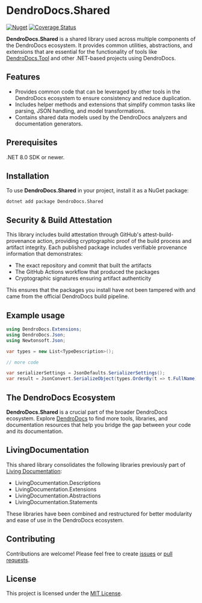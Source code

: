 # DendroDocs.Shared

[![Nuget][NUGET_BADGE]][NUGET_FEED] [![Coverage Status][COVERALLS_BADGE]][COVERALLS_LINK]

**DendroDocs.Shared** is a shared library used across multiple components of the DendroDocs ecosystem.
It provides common utilities, abstractions, and extensions that are essential for the functionality of tools like [DendroDocs.Tool](https://github.com/dendrodocs/dotnet-tool) and other .NET-based projects using DendroDocs.

## Features

* Provides common code that can be leveraged by other tools in the DendroDocs ecosystem to ensure consistency and reduce duplication.
* Includes helper methods and extensions that simplify common tasks like parsing, JSON handling, and model transformations.
* Contains shared data models used by the DendroDocs analyzers and documentation generators.

## Prerequisites

.NET 8.0 SDK or newer.

## Installation

To use **DendroDocs.Shared** in your project, install it as a NuGet package:

```shell
dotnet add package DendroDocs.Shared
```

## Security & Build Attestation

This library includes build attestation through GitHub's attest-build-provenance action, providing cryptographic proof of the build process and artifact integrity. Each published package includes verifiable provenance information that demonstrates:

* The exact repository and commit that built the artifacts
* The GitHub Actions workflow that produced the packages
* Cryptographic signatures ensuring artifact authenticity

This ensures that the packages you install have not been tampered with and came from the official DendroDocs build pipeline.

## Example usage

```csharp
using DendroDocs.Extensions;
using DendroDocs.Json;
using Newtonsoft.Json;

var types = new List<TypeDescription>();

// more code

var serializerSettings = JsonDefaults.SerializerSettings();
var result = JsonConvert.SerializeObject(types.OrderBy(t => t.FullName), serializerSettings);
```

## The DendroDocs Ecosystem

**DendroDocs.Shared** is a crucial part of the broader DendroDocs ecosystem.
Explore [DendroDocs](https://github.com/dendrodocs) to find more tools, libraries, and documentation resources that help you bridge the gap between your code and its documentation.

## LivingDocumentation

This shared library consolidates the following libraries previously part of [Living Documentation](https://github.com/eNeRGy164/LivingDocumentation):

* LivingDocumentation.Descriptions
* LivingDocumentation.Extensions
* LivingDocumentation.Abstractions
* LivingDocumentation.Statements

These libraries have been combined and restructured for better modularity and ease of use in the DendroDocs ecosystem.

## Contributing

Contributions are welcome! Please feel free to create [issues](https://github.com/dendrodocs/dotnet-shared-lib/issues) or [pull requests](https://github.com/dendrodocs/dotnet-shared-lib/pulls).

## License

This project is licensed under the [MIT License](./LICENSE).

[NUGET_BADGE]: https://img.shields.io/nuget/v/DendroDocs.Shared.svg?style=plastic
[NUGET_FEED]: https://www.nuget.org/packages/DendroDocs.Shared/
[COVERALLS_BADGE]: https://coveralls.io/repos/github/dendrodocs/dotnet-shared-lib/badge.svg?branch=main
[COVERALLS_LINK]: https://coveralls.io/github/dendrodocs/dotnet-shared-lib?branch=main

